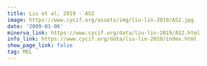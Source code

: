 ```yaml
---
title: Liu et al, 2019 - AS2
image: https://www.cycif.org/assets/img/liu-lin-2019/AS2.jpg
date: '2009-01-06'
minerva_link: https://www.cycif.org/data/liu-lin-2019/AS2.html
info_link: https://www.cycif.org/data/liu-lin-2019/index.html
show_page_link: false
tag: MEL
---
```

